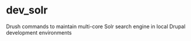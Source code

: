 dev_solr
========

Drush commands to maintain multi-core Solr search engine in local Drupal development environments
